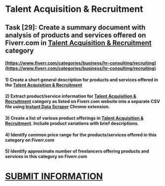 # Talent Acquisition & Recruitment
## Task [29]: Create a summary document with analysis of products and services offered on Fiverr.com in [Talent Acquisition & Recruitment](https://www.fiverr.com/categories/business/hr-consulting/recruiting) category
#### [https://www.fiverr.com/categories/business/hr-consulting/recruiting](https://www.fiverr.com/categories/business/hr-consulting/recruiting)
#### 1) Create a short general description for products and services offered in the [Talent Acquisition & Recruitment](https://www.fiverr.com/categories/business/hr-consulting/recruiting)
#### 2) Extract product/service information for [Talent Acquisition & Recruitment](https://www.fiverr.com/categories/business/hr-consulting/recruiting) category as listed on Fiverr.com website into a separate CSV file using [Instant Data Scraper](https://chrome.google.com/webstore/detail/instant-data-scraper/ofaokhiedipichpaobibbnahnkdoiiah) Chrome extension.
#### 3) Create a list of various product offerings in [Talent Acquisition & Recruitment](https://www.fiverr.com/categories/business/hr-consulting/recruiting). Include product variations with brief descriptions.
#### 4) Identify common price range for the products/services offered in this category on Fiverr.com
#### 5) Identify approximate number of freelancers offering products and services in this category on Fiverr.com

# [SUBMIT INFORMATION](https://forms.office.com/r/8AEKjkLxKG)
